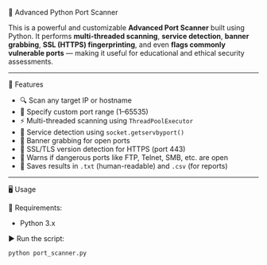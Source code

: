 🔐 Advanced Python Port Scanner

This is a powerful and customizable **Advanced Port Scanner** built using Python. It performs **multi-threaded scanning**, **service detection**, **banner grabbing**, **SSL (HTTPS) fingerprinting**, and even **flags commonly vulnerable ports** — making it useful for educational and ethical security assessments.

---

📌 Features

- 🔍 Scan any target IP or hostname
- 🔢 Specify custom port range (1–65535)
- ⚡ Multi-threaded scanning using `ThreadPoolExecutor`
- 🧠 Service detection using `socket.getservbyport()`
- 🧾 Banner grabbing for open ports
- 🔐 SSL/TLS version detection for HTTPS (port 443)
- 🚨 Warns if dangerous ports like FTP, Telnet, SMB, etc. are open
- 📁 Saves results in `.txt` (human-readable) and `.csv` (for reports)

---

🖥️ Usage

🔧 Requirements:
- Python 3.x

▶️ Run the script:
```bash
python port_scanner.py

